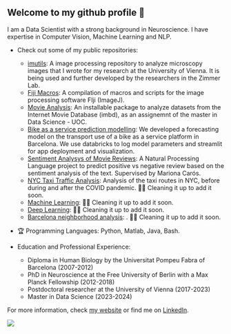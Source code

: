 ## Welcome to my github profile 👋
I am a Data Scientist with a strong background in Neuroscience. I have expertise in Computer Vision, Machine Learning and NLP.
- Check out some of my public repositories:
  - [imutils](https://github.com/ulisesrey/imutils/): A image processing repository to analyze microscopy images that I wrote for my research at the University of Vienna. It is being used and further developed by the researchers in the Zimmer Lab.
  - [Fiji Macros](https://github.com/ulisesrey/fiji_macros/): A compilation of macros and scripts for the image processing software FIji (ImageJ).
  - [Movie Analysis](https://github.com/ulisesrey/movie_project): An installable package to analyze datasets from the Internet Movie Database (imbd), as an assignemnt of the master in Data Science - UOC.
  - [Bike as a service prediction modelling](https://github.com/franmastromarino/ub-bicing-capstone-project): We developed a forecasting model on the transport use of a bike as a service platform in Barcelona. We use databricks to log model parameters and streamlit for app deployment and visualization.
  - [Sentiment Analysys of Movie Reviews](https://github.com/ulisesrey/imbd_sentiment_analysis): A Natural Processing Language project to predict positive vs negative review based on the sentiment analysis of the text. Supervised by Mariona Carós.
  - [NYC Taxi Traffic Analysis](): Analysis of the taxi routes in NYC, before during and after the COVID pandemic. 👷🏼 Cleaning it up to add it soon.
  - [Machine Learning](): 👷🏼 Cleaning it up to add it soon.
  - [Deep Learning](): 👷🏼 Cleaning it up to add it soon.
  - [Barcelona neighborhood analysis](): . 👷🏼 Cleaning it up to add it soon.

- 🏆 Programming Languages:
Python,
Matlab,
Java,
Bash.

- Education and Professional Experience:
  - Diploma in Human Biology by the Universitat Pompeu Fabra of Barcelona (2007-2012)
  - PhD in Neuroscience at the Free University of Berlin with a Max Planck Fellowship (2012-2018)
  - Postdoctoral researcher at the University of Vienna (2017-2023)
  - Master in Data Science (2023-2024)


For more information, check [my website](https://ulisesrey.github.io/) or find me on [LinkedIn](https://www.linkedin.com/in/ulisesrey/).


  <img src="https://capsule-render.vercel.app/api?type=waving&color=gradient&height=80&section=footer"/>


<!--
**ulisesrey/ulisesrey** is a ✨ _special_ ✨ repository because its `README.md` (this file) appears on your GitHub profile.
-->
